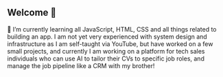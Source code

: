 ## Welcome 👋

<!--
**jonathansemukaya/jonathansemukaya** is a ✨ _special_ ✨ repository because its `README.md` (this file) appears on your GitHub profile.

Here are some ideas to get you started:

- 🔭 I’m currently working on ...
- 🌱 I’m currently learning ...
- 👯 I’m looking to collaborate on ...
- 🤔 I’m looking for help with ...
- 💬 Ask me about ...
- 📫 How to reach me: ...
- 😄 Pronouns: ...
- ⚡ Fun fact: ...
-->
🌱 I’m currently learning all JavaScript, HTML, CSS and all things related to building an app. I am not yet very experienced with system design and infrastructure as I am self-taught via YouTube, but have worked on a few small projects, and currently I am working on a platform for tech sales individuals who can use AI to tailor their CVs to specific job roles, and manage the job pipeline like a CRM with my brother!




